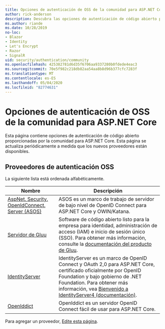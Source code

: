 ```yaml
---
title: Opciones de autenticación de OSS de la comunidad para ASP.NET Core
author: rick-anderson
description: Descubra las opciones de autenticación de código abierto para ASP.NET Core.
ms.author: riande
ms.date: 10/28/2019
no-loc:
- Blazor
- Identity
- Let's Encrypt
- Razor
- SignalR
uid: security/authentication/community
ms.openlocfilehash: 425382781d6d35f6706aa9337280b0fdede4eac3
ms.sourcegitcommit: 70e5f982c218db82aa54aa8b8d96b377cfc7283f
ms.translationtype: MT
ms.contentlocale: es-ES
ms.lasthandoff: 05/04/2020
ms.locfileid: "82774631"
---
```

# <a name="community-oss-authentication-options-for-aspnet-core"></a>Opciones de autenticación de OSS de la comunidad para ASP.NET Core

Esta página contiene opciones de autenticación de código abierto proporcionadas por la comunidad para ASP.NET Core. Esta página se actualiza periódicamente a medida que los nuevos proveedores están disponibles.

## <a name="oss-authentication-providers"></a>Proveedores de autenticación OSS

La siguiente lista está ordenada alfabéticamente.

| Nombre | Descripción |
| ---- | ----------- |
| [AspNet. Security. OpenIdConnect. Server (ASOS)](https://github.com/aspnet-contrib/AspNet.Security.OpenIdConnect.Server) | ASOS es un marco de trabajo de servidor de bajo nivel de OpenID Connect para ASP.NET Core y OWIN/Katana. |
| [Servidor de Gluu](https://gluu.org/) | Software de código abierto listo para la empresa para identidad, administración de acceso (IAM) e inicio de sesión único (SSO). Para obtener más información, consulte la [documentación del producto de Gluu](https://gluu.org/docs/). |
| [IdentityServer](https://identityserver.io/) | IdentityServer es un marco de OpenID Connect y OAuth 2,0 para ASP.NET Core, certificado oficialmente por OpenID Foundation y bajo gobierno de .NET Foundation. Para obtener más información, vea [Bienvenido a IdentityServer4 (documentación)](https://identityserver4.readthedocs.io/en/latest/). |
| [OpenIddict](https://github.com/openiddict/openiddict-core) | OpenIddict es un servidor OpenID Connect fácil de usar para ASP.NET Core. |

Para agregar un proveedor, [Edite esta página](https://github.com/login?return_to=https%3A%2F%2Fgithub.com%2Faspnet%2FDocs%2Fedit%2Fmaster%2Faspnetcore%2Fsecurity%2Fauthentication%2Fcommunity.md).
